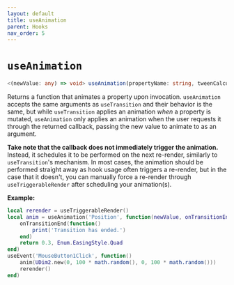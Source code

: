 ```yaml
---
layout: default
title: useAnimation
parent: Hooks
nav_order: 5
---
```


# `useAnimation`

```ts
<(newValue: any) => void> useAnimation(propertyName: string, tweenCalculator: (newValue: any, onTransitionEnd: (callback: function) => void) => TweenInfo)
```

Returns a function that animates a property upon invocation. `useAnimation` accepts the same arguments as `useTransition` and their behavior is the same, but while `useTransition` applies an animation _when_ a property is mutated, `useAnimation` only applies an animation when the user requests it through the returned callback, passing the new value to animate to as an argument.

**Take note that the callback does not immediately trigger the animation.** Instead, it schedules it to be performed on the next re-render, similarly to `useTransition`'s mechanism. In most cases, the animation should be performed straight away as hook usage often triggers a re-render, but in the case that it doesn't, you can manually force a re-render through `useTriggerableRender` after scheduling your animation(s).

**Example:**
```lua
local rerender = useTriggerableRender()
local anim = useAnimation('Position', function(newValue, onTransitionEnd)
    onTransitionEnd(function()
        print('Transition has ended.')
    end)
    return 0.3, Enum.EasingStyle.Quad
end)
useEvent('MouseButton1Click', function()
    anim(UDim2.new(0, 100 * math.random(), 0, 100 * math.random()))
    rerender()
end)
```